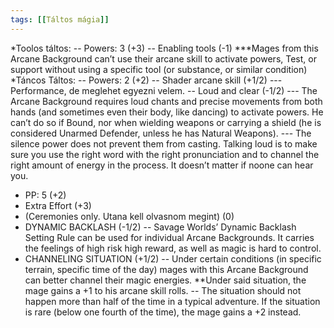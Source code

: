```yaml
---
tags: [[Táltos mágia]]
---
```


*Toolos táltos: 
-- Powers: 3 (+3)
-- Enabling tools (-1) 
***Mages from this Arcane Background can’t use their arcane skill to activate powers, Test, or support without using a specific tool (or substance, or similar condition)
*Táncos Táltos:
-- Powers: 2 (+2)
-- Shader arcane skill (+1/2)
--- Performance, de meglehet egyezni velem.
-- Loud and clear (-1/2)
--- The Arcane Background requires loud chants and precise movements from both hands (and sometimes even their body, like dancing) to activate powers. He can’t do so if Bound, nor when wielding weapons or carrying a shield (he is considered Unarmed Defender, unless he has Natural Weapons). 
--- The silence power does not prevent them  from casting. Talking loud is to make sure you use the right word with the right pronunciation and to channel the right amount of energy in the process. It doesn’t matter if noone can hear you.

- PP: 5 (+2)
- Extra Effort (+3)
- (Ceremonies only. Utana kell olvasnom megint) (0)
- DYNAMIC BACKLASH (-1/2)
-- Savage Worlds’ Dynamic Backlash Setting Rule can be used for individual Arcane Backgrounds. It carries the feelings of high risk high reward, as well as magic is hard to control.
- CHANNELING SITUATION (+1/2)
-- Under certain conditions (in specific terrain, specific time of the day) mages with this Arcane Background can better channel their magic energies. 
**Under said situation, the mage gains a +1 to his arcane skill rolls.
-- The situation should not happen more than half of the time in a typical adventure. If the situation is rare (below one fourth of the time), the mage gains a +2 instead.